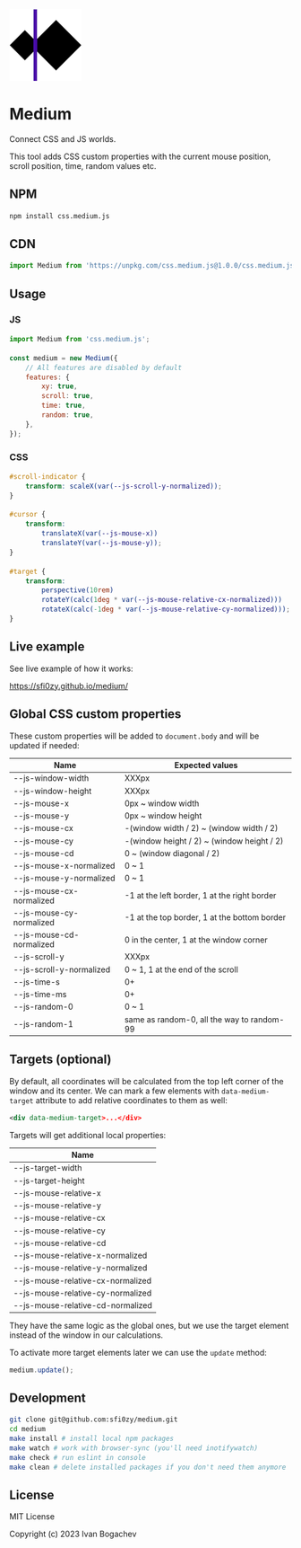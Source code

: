![](./logo.png)

# Medium

Connect CSS and JS worlds.

This tool adds CSS custom properties with the current mouse position, scroll position, time, random values etc.


## NPM

```sh
npm install css.medium.js
```


## CDN

```javascript
import Medium from 'https://unpkg.com/css.medium.js@1.0.0/css.medium.js';
```


## Usage

### JS

```javascript
import Medium from 'css.medium.js';

const medium = new Medium({
    // All features are disabled by default
    features: {
        xy: true,
        scroll: true,
        time: true,
        random: true,
    },
});
```


### CSS

```css
#scroll-indicator {
    transform: scaleX(var(--js-scroll-y-normalized));
}

#cursor {
    transform:
        translateX(var(--js-mouse-x))
        translateY(var(--js-mouse-y));
}

#target {
    transform:
        perspective(10rem)
        rotateY(calc(1deg * var(--js-mouse-relative-cx-normalized)))
        rotateX(calc(-1deg * var(--js-mouse-relative-cy-normalized)));
}
```


## Live example

See live example of how it works:

https://sfi0zy.github.io/medium/


## Global CSS custom properties

These custom properties will be added to `document.body` and will be updated if needed:

| Name                     | Expected values                              |
| ------------------------ | -------------------------------------------- |
| --js-window-width        | XXXpx                                        |
| --js-window-height       | XXXpx                                        |
| --js-mouse-x             | 0px ~ window width                           |
| --js-mouse-y             | 0px ~ window height                          |
| --js-mouse-cx            | -(window width / 2) ~ (window width / 2)     |
| --js-mouse-cy            | -(window height / 2) ~ (window height / 2)   |
| --js-mouse-cd            | 0 ~ (window diagonal / 2)                    |
| --js-mouse-x-normalized  | 0 ~ 1                                        |
| --js-mouse-y-normalized  | 0 ~ 1                                        |
| --js-mouse-cx-normalized | -1 at the left border, 1 at the right border |
| --js-mouse-cy-normalized | -1 at the top border, 1 at the bottom border |
| --js-mouse-cd-normalized | 0 in the center, 1 at the window corner      |
| --js-scroll-y            | XXXpx                                        |
| --js-scroll-y-normalized | 0 ~ 1, 1 at the end of the scroll            |
| --js-time-s              | 0+                                           |
| --js-time-ms             | 0+                                           |
| --js-random-0            | 0 ~ 1                                        |
| --js-random-1            | same as random-0, all the way to random-99   |


## Targets (optional)

By default, all coordinates will be calculated from the top left corner of the window and its center. We can mark a few elements with `data-medium-target` attribute to add relative coordinates to them as well:

```xml
<div data-medium-target>...</div>
```

Targets will get additional local properties:

| Name                              |
| --------------------------------- |
| --js-target-width                 |
| --js-target-height                |
| --js-mouse-relative-x             |
| --js-mouse-relative-y             |
| --js-mouse-relative-cx            |
| --js-mouse-relative-cy            |
| --js-mouse-relative-cd            |
| --js-mouse-relative-x-normalized  |
| --js-mouse-relative-y-normalized  |
| --js-mouse-relative-cx-normalized |
| --js-mouse-relative-cy-normalized |
| --js-mouse-relative-cd-normalized |

They have the same logic as the global ones, but we use the target element instead of the window in our calculations.

To activate more target elements later we can use the `update` method:

```javascript
medium.update();
```


## Development

```sh
git clone git@github.com:sfi0zy/medium.git
cd medium
make install # install local npm packages
make watch # work with browser-sync (you'll need inotifywatch)
make check # run eslint in console
make clean # delete installed packages if you don't need them anymore
```


## License

MIT License

Copyright (c) 2023 Ivan Bogachev
